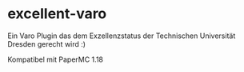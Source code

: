 # excellent-varo
Ein Varo Plugin das dem Exzellenzstatus der Technischen Universität Dresden gerecht wird :)

Kompatibel mit PaperMC 1.18
